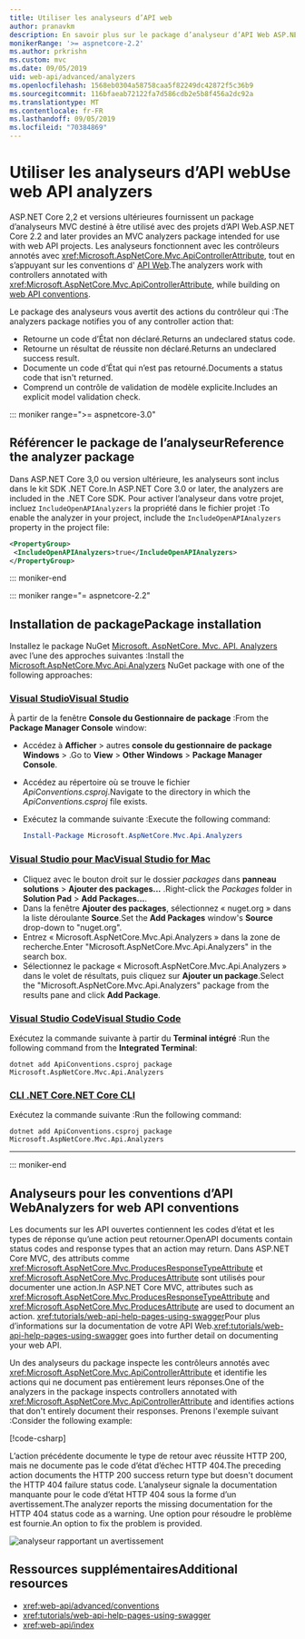 ```yaml
---
title: Utiliser les analyseurs d’API web
author: pranavkm
description: En savoir plus sur le package d’analyseur d’API Web ASP.NET Core MVC.
monikerRange: '>= aspnetcore-2.2'
ms.author: prkrishn
ms.custom: mvc
ms.date: 09/05/2019
uid: web-api/advanced/analyzers
ms.openlocfilehash: 1568eb0304a58758caa5f82249dc42872f5c36b9
ms.sourcegitcommit: 116bfaeab72122fa7d586cdb2e5b8f456a2dc92a
ms.translationtype: MT
ms.contentlocale: fr-FR
ms.lasthandoff: 09/05/2019
ms.locfileid: "70384869"
---
```

# <a name="use-web-api-analyzers"></a><span data-ttu-id="ae6b5-103">Utiliser les analyseurs d’API web</span><span class="sxs-lookup"><span data-stu-id="ae6b5-103">Use web API analyzers</span></span>

<span data-ttu-id="ae6b5-104">ASP.NET Core 2,2 et versions ultérieures fournissent un package d’analyseurs MVC destiné à être utilisé avec des projets d’API Web.</span><span class="sxs-lookup"><span data-stu-id="ae6b5-104">ASP.NET Core 2.2 and later provides an MVC analyzers package intended for use with web API projects.</span></span> <span data-ttu-id="ae6b5-105">Les analyseurs fonctionnent avec les contrôleurs annotés avec <xref:Microsoft.AspNetCore.Mvc.ApiControllerAttribute>, tout en s’appuyant sur les conventions d' [API Web](xref:web-api/advanced/conventions).</span><span class="sxs-lookup"><span data-stu-id="ae6b5-105">The analyzers work with controllers annotated with <xref:Microsoft.AspNetCore.Mvc.ApiControllerAttribute>, while building on [web API conventions](xref:web-api/advanced/conventions).</span></span>

<span data-ttu-id="ae6b5-106">Le package des analyseurs vous avertit des actions du contrôleur qui :</span><span class="sxs-lookup"><span data-stu-id="ae6b5-106">The analyzers package notifies you of any controller action that:</span></span>

* <span data-ttu-id="ae6b5-107">Retourne un code d’État non déclaré.</span><span class="sxs-lookup"><span data-stu-id="ae6b5-107">Returns an undeclared status code.</span></span>
* <span data-ttu-id="ae6b5-108">Retourne un résultat de réussite non déclaré.</span><span class="sxs-lookup"><span data-stu-id="ae6b5-108">Returns an undeclared success result.</span></span>
* <span data-ttu-id="ae6b5-109">Documente un code d’État qui n’est pas retourné.</span><span class="sxs-lookup"><span data-stu-id="ae6b5-109">Documents a status code that isn't returned.</span></span>
* <span data-ttu-id="ae6b5-110">Comprend un contrôle de validation de modèle explicite.</span><span class="sxs-lookup"><span data-stu-id="ae6b5-110">Includes an explicit model validation check.</span></span>

::: moniker range=">= aspnetcore-3.0"

## <a name="reference-the-analyzer-package"></a><span data-ttu-id="ae6b5-111">Référencer le package de l’analyseur</span><span class="sxs-lookup"><span data-stu-id="ae6b5-111">Reference the analyzer package</span></span>

<span data-ttu-id="ae6b5-112">Dans ASP.NET Core 3,0 ou version ultérieure, les analyseurs sont inclus dans le kit SDK .NET Core.</span><span class="sxs-lookup"><span data-stu-id="ae6b5-112">In ASP.NET Core 3.0 or later, the analyzers are included in the .NET Core SDK.</span></span> <span data-ttu-id="ae6b5-113">Pour activer l’analyseur dans votre projet, incluez `IncludeOpenAPIAnalyzers` la propriété dans le fichier projet :</span><span class="sxs-lookup"><span data-stu-id="ae6b5-113">To enable the analyzer in your project, include the `IncludeOpenAPIAnalyzers` property in the project file:</span></span>

```xml
<PropertyGroup>
 <IncludeOpenAPIAnalyzers>true</IncludeOpenAPIAnalyzers>
</PropertyGroup>
```

::: moniker-end

::: moniker range="= aspnetcore-2.2"

## <a name="package-installation"></a><span data-ttu-id="ae6b5-114">Installation de package</span><span class="sxs-lookup"><span data-stu-id="ae6b5-114">Package installation</span></span>

<span data-ttu-id="ae6b5-115">Installez le package NuGet [Microsoft. AspNetCore. Mvc. API. Analyzers](https://www.nuget.org/packages/Microsoft.AspNetCore.Mvc.Api.Analyzers) avec l’une des approches suivantes :</span><span class="sxs-lookup"><span data-stu-id="ae6b5-115">Install the [Microsoft.AspNetCore.Mvc.Api.Analyzers](https://www.nuget.org/packages/Microsoft.AspNetCore.Mvc.Api.Analyzers) NuGet package with one of the following approaches:</span></span>

### <a name="visual-studiotabvisual-studio"></a>[<span data-ttu-id="ae6b5-116">Visual Studio</span><span class="sxs-lookup"><span data-stu-id="ae6b5-116">Visual Studio</span></span>](#tab/visual-studio)

<span data-ttu-id="ae6b5-117">À partir de la fenêtre **Console du Gestionnaire de package** :</span><span class="sxs-lookup"><span data-stu-id="ae6b5-117">From the **Package Manager Console** window:</span></span>
  * <span data-ttu-id="ae6b5-118">Accédez à **Afficher** > autres **console du gestionnaire de package** **Windows** > .</span><span class="sxs-lookup"><span data-stu-id="ae6b5-118">Go to **View** > **Other Windows** > **Package Manager Console**.</span></span>
  * <span data-ttu-id="ae6b5-119">Accédez au répertoire où se trouve le fichier *ApiConventions.csproj*.</span><span class="sxs-lookup"><span data-stu-id="ae6b5-119">Navigate to the directory in which the *ApiConventions.csproj* file exists.</span></span>
  * <span data-ttu-id="ae6b5-120">Exécutez la commande suivante :</span><span class="sxs-lookup"><span data-stu-id="ae6b5-120">Execute the following command:</span></span>

    ```powershell
    Install-Package Microsoft.AspNetCore.Mvc.Api.Analyzers
    ```

### <a name="visual-studio-for-mactabvisual-studio-mac"></a>[<span data-ttu-id="ae6b5-121">Visual Studio pour Mac</span><span class="sxs-lookup"><span data-stu-id="ae6b5-121">Visual Studio for Mac</span></span>](#tab/visual-studio-mac)

* <span data-ttu-id="ae6b5-122">Cliquez avec le bouton droit sur le dossier *packages* dans **panneau solutions** > **Ajouter des packages...** .</span><span class="sxs-lookup"><span data-stu-id="ae6b5-122">Right-click the *Packages* folder in **Solution Pad** > **Add Packages...**.</span></span>
* <span data-ttu-id="ae6b5-123">Dans la fenêtre **Ajouter des packages**, sélectionnez « nuget.org » dans la liste déroulante **Source**.</span><span class="sxs-lookup"><span data-stu-id="ae6b5-123">Set the **Add Packages** window's **Source** drop-down to "nuget.org".</span></span>
* <span data-ttu-id="ae6b5-124">Entrez « Microsoft.AspNetCore.Mvc.Api.Analyzers » dans la zone de recherche.</span><span class="sxs-lookup"><span data-stu-id="ae6b5-124">Enter "Microsoft.AspNetCore.Mvc.Api.Analyzers" in the search box.</span></span>
* <span data-ttu-id="ae6b5-125">Sélectionnez le package « Microsoft.AspNetCore.Mvc.Api.Analyzers » dans le volet de résultats, puis cliquez sur **Ajouter un package**.</span><span class="sxs-lookup"><span data-stu-id="ae6b5-125">Select the "Microsoft.AspNetCore.Mvc.Api.Analyzers" package from the results pane and click **Add Package**.</span></span>

### <a name="visual-studio-codetabvisual-studio-code"></a>[<span data-ttu-id="ae6b5-126">Visual Studio Code</span><span class="sxs-lookup"><span data-stu-id="ae6b5-126">Visual Studio Code</span></span>](#tab/visual-studio-code)

<span data-ttu-id="ae6b5-127">Exécutez la commande suivante à partir du **Terminal intégré** :</span><span class="sxs-lookup"><span data-stu-id="ae6b5-127">Run the following command from the **Integrated Terminal**:</span></span>

```console
dotnet add ApiConventions.csproj package Microsoft.AspNetCore.Mvc.Api.Analyzers
```

### <a name="net-core-clitabnetcore-cli"></a>[<span data-ttu-id="ae6b5-128">CLI .NET Core</span><span class="sxs-lookup"><span data-stu-id="ae6b5-128">.NET Core CLI</span></span>](#tab/netcore-cli)

<span data-ttu-id="ae6b5-129">Exécutez la commande suivante :</span><span class="sxs-lookup"><span data-stu-id="ae6b5-129">Run the following command:</span></span>

```console
dotnet add ApiConventions.csproj package Microsoft.AspNetCore.Mvc.Api.Analyzers
```

---

::: moniker-end

## <a name="analyzers-for-web-api-conventions"></a><span data-ttu-id="ae6b5-130">Analyseurs pour les conventions d’API Web</span><span class="sxs-lookup"><span data-stu-id="ae6b5-130">Analyzers for web API conventions</span></span>

<span data-ttu-id="ae6b5-131">Les documents sur les API ouvertes contiennent les codes d’état et les types de réponse qu’une action peut retourner.</span><span class="sxs-lookup"><span data-stu-id="ae6b5-131">OpenAPI documents contain status codes and response types that an action may return.</span></span> <span data-ttu-id="ae6b5-132">Dans ASP.NET Core MVC, des attributs comme <xref:Microsoft.AspNetCore.Mvc.ProducesResponseTypeAttribute> et <xref:Microsoft.AspNetCore.Mvc.ProducesAttribute> sont utilisés pour documenter une action.</span><span class="sxs-lookup"><span data-stu-id="ae6b5-132">In ASP.NET Core MVC, attributes such as <xref:Microsoft.AspNetCore.Mvc.ProducesResponseTypeAttribute> and <xref:Microsoft.AspNetCore.Mvc.ProducesAttribute> are used to document an action.</span></span> <span data-ttu-id="ae6b5-133"><xref:tutorials/web-api-help-pages-using-swagger>Pour plus d’informations sur la documentation de votre API Web.</span><span class="sxs-lookup"><span data-stu-id="ae6b5-133"><xref:tutorials/web-api-help-pages-using-swagger> goes into further detail on documenting your web API.</span></span>

<span data-ttu-id="ae6b5-134">Un des analyseurs du package inspecte les contrôleurs annotés avec <xref:Microsoft.AspNetCore.Mvc.ApiControllerAttribute> et identifie les actions qui ne document pas entièrement leurs réponses.</span><span class="sxs-lookup"><span data-stu-id="ae6b5-134">One of the analyzers in the package inspects controllers annotated with <xref:Microsoft.AspNetCore.Mvc.ApiControllerAttribute> and identifies actions that don't entirely document their responses.</span></span> <span data-ttu-id="ae6b5-135">Prenons l'exemple suivant :</span><span class="sxs-lookup"><span data-stu-id="ae6b5-135">Consider the following example:</span></span>

[!code-csharp[](conventions/sample/Controllers/ContactsController.cs?name=missing404docs&highlight=10)]

<span data-ttu-id="ae6b5-136">L’action précédente documente le type de retour avec réussite HTTP 200, mais ne documente pas le code d’état d’échec HTTP 404.</span><span class="sxs-lookup"><span data-stu-id="ae6b5-136">The preceding action documents the HTTP 200 success return type but doesn't document the HTTP 404 failure status code.</span></span> <span data-ttu-id="ae6b5-137">L’analyseur signale la documentation manquante pour le code d’état HTTP 404 sous la forme d’un avertissement.</span><span class="sxs-lookup"><span data-stu-id="ae6b5-137">The analyzer reports the missing documentation for the HTTP 404 status code as a warning.</span></span> <span data-ttu-id="ae6b5-138">Une option pour résoudre le problème est fournie.</span><span class="sxs-lookup"><span data-stu-id="ae6b5-138">An option to fix the problem is provided.</span></span>

![analyseur rapportant un avertissement](conventions/_static/Analyzer.gif)

## <a name="additional-resources"></a><span data-ttu-id="ae6b5-140">Ressources supplémentaires</span><span class="sxs-lookup"><span data-stu-id="ae6b5-140">Additional resources</span></span>

* <xref:web-api/advanced/conventions>
* <xref:tutorials/web-api-help-pages-using-swagger>
* <xref:web-api/index>
